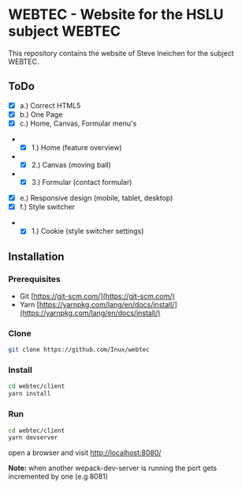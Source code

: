 # WEBTEC - Website for the HSLU subject WEBTEC

This repository contains the website of Steve Ineichen for the subject WEBTEC.

## ToDo

- [x] a.) Correct HTML5
- [x] b.) One Page
- [x] c.) Home, Canvas, Formular menu's
- - [x] 1.) Home (feature overview)
- - [x] 2.) Canvas (moving ball)
- - [x] 3.) Formular (contact formular)
- [x] e.) Responsive design (mobile, tablet, desktop)
- [x] f.) Style switcher
- - [x] 1.) Cookie (style switcher settings)

## Installation

### Prerequisites

- Git [https://git-scm.com/](https://git-scm.com/)
- Yarn [https://yarnpkg.com/lang/en/docs/install/](https://yarnpkg.com/lang/en/docs/install/)

### Clone

```bash
git clone https://github.com/Inux/webtec
```

### Install

```bash
cd webtec/client
yarn install
```

### Run

```bash
cd webtec/client
yarn devserver
```

open a browser and visit [http://localhost:8080/](http://localhost:8080/)

**Note:** when another wepack-dev-server is running the port gets incremented by one (e.g 8081)
